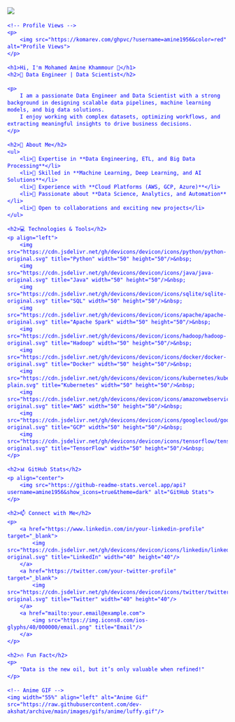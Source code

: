 <body style="color: blue; font-family: Arial, sans-serif;">
    <!-- Greeting GIF -->
    <img src="https://github.com/vimalverma558/vimalverma558/blob/v2/img/hello.gif" width="20%"> 

    <!-- Profile Views -->
    <p>
        <img src="https://komarev.com/ghpvc/?username=amine1956&color=red" alt="Profile Views">
    </p>

    <h1>Hi, I'm Mohamed Amine Khammour 👋</h1>
    <h2>🚀 Data Engineer | Data Scientist</h2>

    <p>
        I am a passionate Data Engineer and Data Scientist with a strong background in designing scalable data pipelines, machine learning models, and big data solutions.  
        I enjoy working with complex datasets, optimizing workflows, and extracting meaningful insights to drive business decisions.  
    </p>

    <h2>📌 About Me</h2>
    <ul>
        <li>🔹 Expertise in **Data Engineering, ETL, and Big Data Processing**</li>
        <li>🔹 Skilled in **Machine Learning, Deep Learning, and AI Solutions**</li>
        <li>🔹 Experience with **Cloud Platforms (AWS, GCP, Azure)**</li>
        <li>🔹 Passionate about **Data Science, Analytics, and Automation**</li>
        <li>🔹 Open to collaborations and exciting new projects</li>
    </ul>

    <h2>💻 Technologies & Tools</h2>
    <p align="left">
        <img src="https://cdn.jsdelivr.net/gh/devicons/devicon/icons/python/python-original.svg" title="Python" width="50" height="50"/>&nbsp;
        <img src="https://cdn.jsdelivr.net/gh/devicons/devicon/icons/java/java-original.svg" title="Java" width="50" height="50"/>&nbsp;
        <img src="https://cdn.jsdelivr.net/gh/devicons/devicon/icons/sqlite/sqlite-original.svg" title="SQL" width="50" height="50"/>&nbsp;
        <img src="https://cdn.jsdelivr.net/gh/devicons/devicon/icons/apache/apache-original.svg" title="Apache Spark" width="50" height="50"/>&nbsp;
        <img src="https://cdn.jsdelivr.net/gh/devicons/devicon/icons/hadoop/hadoop-original.svg" title="Hadoop" width="50" height="50"/>&nbsp;
        <img src="https://cdn.jsdelivr.net/gh/devicons/devicon/icons/docker/docker-original.svg" title="Docker" width="50" height="50"/>&nbsp;
        <img src="https://cdn.jsdelivr.net/gh/devicons/devicon/icons/kubernetes/kubernetes-plain.svg" title="Kubernetes" width="50" height="50"/>&nbsp;
        <img src="https://cdn.jsdelivr.net/gh/devicons/devicon/icons/amazonwebservices/amazonwebservices-original.svg" title="AWS" width="50" height="50"/>&nbsp;
        <img src="https://cdn.jsdelivr.net/gh/devicons/devicon/icons/googlecloud/googlecloud-original.svg" title="GCP" width="50" height="50"/>&nbsp;
        <img src="https://cdn.jsdelivr.net/gh/devicons/devicon/icons/tensorflow/tensorflow-original.svg" title="TensorFlow" width="50" height="50"/>&nbsp;
    </p>

    <h2>📊 GitHub Stats</h2>
    <p align="center">
        <img src="https://github-readme-stats.vercel.app/api?username=amine1956&show_icons=true&theme=dark" alt="GitHub Stats">
    </p>

    <h2>📫 Connect with Me</h2>
    <p>
        <a href="https://www.linkedin.com/in/your-linkedin-profile" target="_blank">
            <img src="https://cdn.jsdelivr.net/gh/devicons/devicon/icons/linkedin/linkedin-original.svg" title="LinkedIn" width="40" height="40"/>
        </a>
        <a href="https://twitter.com/your-twitter-profile" target="_blank">
            <img src="https://cdn.jsdelivr.net/gh/devicons/devicon/icons/twitter/twitter-original.svg" title="Twitter" width="40" height="40"/>
        </a>
        <a href="mailto:your.email@example.com">
            <img src="https://img.icons8.com/ios-glyphs/40/000000/email.png" title="Email"/>
        </a>
    </p>

    <h2>🔥 Fun Fact</h2>
    <p>
        "Data is the new oil, but it’s only valuable when refined!"  
    </p>

    <!-- Anime GIF -->
    <img width="55%" align="left" alt="Anime Gif" src="https://raw.githubusercontent.com/dev-akshat/archive/main/images/gifs/anime/luffy.gif"/>
</body>
